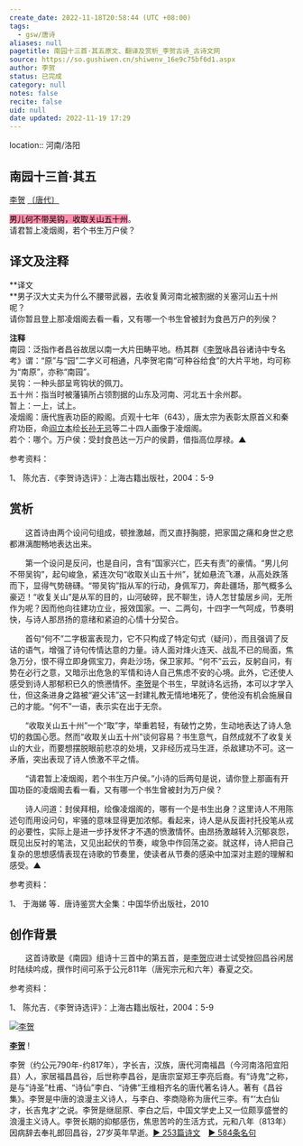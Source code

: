 ```yaml
---
create_date: 2022-11-18T20:58:44 (UTC +08:00)
tags:
  - gsw/唐诗
aliases: null
pagetitle: 南园十三首·其五原文、翻译及赏析_李贺古诗_古诗文网
source: https://so.gushiwen.cn/shiwenv_16e9c75bf6d1.aspx
author: 李贺
status: 已完成
category: null
notes: false
recite: false
uid: null
date updated: 2022-11-19 17:29
---
```


location:: 河南/洛阳

## 南园十三首·其五

[李贺](https://so.gushiwen.cn/authorv_74d46d599f15.aspx) [〔唐代〕](https://so.gushiwen.cn/shiwens/default.aspx?cstr=%e5%94%90%e4%bb%a3)

<mark style="background: #FF5582A6;">男儿何不带吴钩，收取关山五十州</mark>。\
请君暂上凌烟阁，若个书生万户侯？

## 译文及注释

**译文\
**男子汉大丈夫为什么不腰带武器，去收复黄河南北被割据的关塞河山五十州呢？\
请你暂且登上那凌烟阁去看一看，又有哪一个书生曾被封为食邑万户的列侯？

**注释**\
南园：泛指作者昌谷故居以南一大片田畴平地。杨其群《[李贺](https://so.gushiwen.cn/authorv_74d46d599f15.aspx)咏昌谷诸诗中专名考》谓：“原”与“园”二字义可相通，凡李贺宅南“可种谷给食”的大片平地，均可称为“南原”，亦称“南园”。 \
吴钩：一种头部呈弯钩状的佩刀。\
五十州：指当时被藩镇所占领割据的山东及河南、河北五十余州郡。\
暂上：一上，试上。\
凌烟阁：唐代旌表功臣的殿阁。贞观十七年（643），唐太宗为表彰太原首义和秦府功臣，命[阎立本](https://so.gushiwen.cn/authorv_e6a2c38b8019.aspx)绘[长孙无忌](https://so.gushiwen.cn/authorv_ba41b9af5a44.aspx)等二十四人画像于凌烟阁。\
若个：哪个。万户侯：受封食邑达一万户的侯爵，借指高位厚禄。▲

参考资料：

1、 陈允吉．《李贺诗选评》：上海古籍出版社，2004：5-9

## 赏析

　　这首诗由两个设问句组成，顿挫激越，而又直抒胸臆，把家国之痛和身世之悲都淋漓酣畅地表达出来。

　　第一个设问是反问，也是自问，含有“国家兴亡，匹夫有责”的豪情。“男儿何不带吴钩”，起句峻急，紧连次句“收取关山五十州”，犹如悬流飞瀑，从高处跌落而下，显得气势磅礴。“带吴钩”指从军的行动，身佩军刀，奔赴疆场，那气概多么豪迈！“收复关山”是从军的目的，山河破碎，民不聊生，诗人怎甘蛰居乡间，无所作为呢？因而他向往建功立业，报效国家。一、二两句，十四字一气呵成，节奏明快，与诗人那昂扬的意绪和紧迫的心情十分契合。

　　首句“何不”二字极富表现力，它不只构成了特定句式（疑问），而且强调了反诘的语气，增强了诗句传情达意的力量。诗人面对烽火连天、战乱不已的局面，焦急万分，恨不得立即身佩宝刀，奔赴沙场，保卫家邦。“何不”云云，反躬自问，有势在必行之意，又暗示出危急的军情和诗人自己焦虑不安的心境。此外，它还使人感受到诗人那郁积已久的愤懑情怀。[李贺](https://so.gushiwen.cn/authorv_74d46d599f15.aspx)是个书生，早就诗名远扬，本可以才学入仕，但这条进身之路被“避父讳”这一封建礼教无情地堵死了，使他没有机会施展自己的才能。“何不”一语，表示实在出于无奈。

　　“收取关山五十州”一个“取”字，举重若轻，有破竹之势，生动地表达了诗人急切的救国心愿。然而“收取关山五十州”谈何容易？书生意气，自然成就不了收复关山的大业，而要想摆脱眼前悲凉的处境，又非经历戎马生涯，杀敌建功不可。这一矛盾，突出表现了诗人愤激不平之情。

　　“请君暂上凌烟阁，若个书生万户侯。”小诗的后两句是说，请你登上那画有开国功臣的凌烟阁去看一看，又有哪一个书生曾被封为万户侯？

　　诗人问道：封侯拜相，绘像凌烟阁的，哪有一个是书生出身？这里诗人不用陈述句而用设问句，牢骚的意味显得更加浓郁。看起来，诗人是从反面衬托投笔从戎的必要性，实际上是进一步抒发怀才不遇的愤激情怀。由昂扬激越转入沉郁哀怨，既见出反衬的笔法，又见出起伏的节奏，峻急中作回荡之姿。就这样，诗人把自己复杂的思想感情表现在诗歌的节奏里，使读者从节奏的感染中加深对主题的理解和感受。▲

参考资料：

1、 于海娣 等．唐诗鉴赏大全集：中国华侨出版社，2010

## 创作背景

　　这首诗歌是《南园》组诗十三首中的第五首，是[李贺](https://so.gushiwen.cn/authorv_74d46d599f15.aspx)应进士试受挫回昌谷闲居时陆续吟成，撰作时间可系于公元811年（唐宪宗元和六年）春夏之交。

参考资料：

1、 陈允吉．《李贺诗选评》：上海古籍出版社，2004：5-9

[![李贺](https://song.gushiwen.cn/authorImg/lihe.jpg)](https://so.gushiwen.cn/authorv_74d46d599f15.aspx)

[**李贺**](https://so.gushiwen.cn/authorv_74d46d599f15.aspx) !

李贺（约公元790年-约817年），字长吉，汉族，唐代河南福昌（今河南洛阳宜阳县）人，家居福昌昌谷，后世称李昌谷，是唐宗室郑王李亮后裔。有“诗鬼”之称，是与“诗圣”杜甫、“诗仙”李白、“诗佛”王维相齐名的唐代著名诗人。著有《昌谷集》。李贺是中唐的浪漫主义诗人，与李白、李商隐称为唐代三李。有“‘太白仙才，长吉鬼才’之说。李贺是继屈原、李白之后，中国文学史上又一位颇享盛誉的浪漫主义诗人。李贺长期的抑郁感伤，焦思苦吟的生活方式，元和八年（813年）因病辞去奉礼郎回昌谷，27岁英年早逝。[► 253篇诗文](https://so.gushiwen.cn/shiwens/default.aspx?astr=%e6%9d%8e%e8%b4%ba)　[► 584条名句](https://so.gushiwen.cn/mingjus/default.aspx?astr=%e6%9d%8e%e8%b4%ba)
